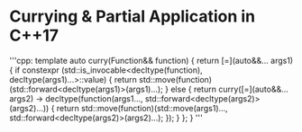 # Currying & Partial Application in C++17

'''cpp:
template <typename Function>
auto curry(Function&& function)
{
	return [=](auto&&... args1)
	{
		if constexpr (std::is_invocable<decltype(function), decltype(args1)...>::value)
		{
			return std::move(function)(std::forward<decltype(args1)>(args1)...);
		}
		else
		{
			return curry([=](auto&&... args2) -> decltype(function(args1..., std::forward<decltype(args2)>(args2)...))
			{
				return std::move(function)(std::move(args1)..., std::forward<decltype(args2)>(args2)...);
			});
		}
	};
}
'''

